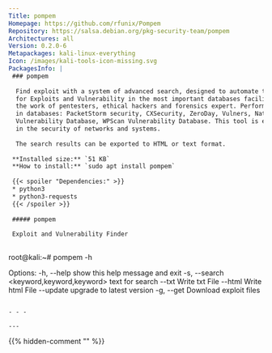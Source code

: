 ```yaml
---
Title: pompem
Homepage: https://github.com/rfunix/Pompem
Repository: https://salsa.debian.org/pkg-security-team/pompem
Architectures: all
Version: 0.2.0-6
Metapackages: kali-linux-everything 
Icon: /images/kali-tools-icon-missing.svg
PackagesInfo: |
 ### pompem
 
  Find exploit with a system of advanced search, designed to automate the search
  for Exploits and Vulnerability in the most important databases facilitating
  the work of pentesters, ethical hackers and forensics expert. Performs searches
  in databases: PacketStorm security, CXSecurity, ZeroDay, Vulners, National
  Vulnerability Database, WPScan Vulnerability Database. This tool is essential
  in the security of networks and systems.
   
  The search results can be exported to HTML or text format.
 
 **Installed size:** `51 KB`  
 **How to install:** `sudo apt install pompem`  
 
 {{< spoiler "Dependencies:" >}}
 * python3
 * python3-requests
 {{< /spoiler >}}
 
 ##### pompem
 
 Exploit and Vulnerability Finder
 
 ```
 root@kali:~# pompem -h
 
 Options:
   -h, --help                      show this help message and exit
   -s, --search <keyword,keyword,keyword>  text for search
   --txt                           Write txt File
   --html                          Write html File
   --update                        upgrade to latest version
   -g, --get                       Download exploit files
               
 ```
 
 - - -
 
---
```

{{% hidden-comment "<!--Do not edit anything above this line-->" %}}
